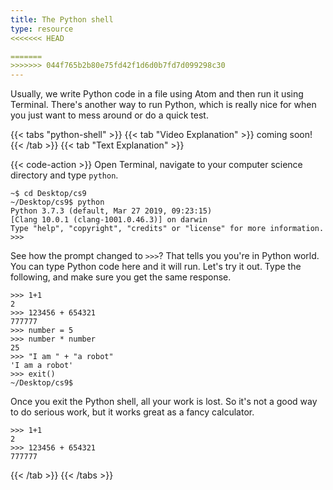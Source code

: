 ```yaml
---
title: The Python shell
type: resource
<<<<<<< HEAD

=======
>>>>>>> 044f765b2b80e75fd42f1d6d0b7fd7d099298c30
---
```

Usually, we write Python code in a file using Atom and then run it using Terminal. There's another way to run 
Python, which is really nice for when you just want to mess around or do a quick test.

{{< tabs "python-shell" >}}
{{< tab "Video Explanation" >}}
coming soon!
{{< /tab >}}
{{< tab "Text Explanation" >}}

{{< code-action >}} Open Terminal, navigate
to your computer science directory and type `python`.

```shell
~$ cd Desktop/cs9
~/Desktop/cs9$ python
Python 3.7.3 (default, Mar 27 2019, 09:23:15)
[Clang 10.0.1 (clang-1001.0.46.3)] on darwin
Type "help", "copyright", "credits" or "license" for more information.
>>>
```

See how the prompt changed to `>>>`? That tells you you're in Python world. You can type Python code here and
it will run. Let's try it out. Type the following, and make sure you get the same response.

```shell
>>> 1+1
2
>>> 123456 + 654321
777777
>>> number = 5
>>> number * number
25
>>> "I am " + "a robot"
'I am a robot'
>>> exit()
~/Desktop/cs9$
```

Once you exit the Python shell, all your work is lost. So it's not a good way to do serious work, but it
works great as a fancy calculator.

```shell
>>> 1+1
2
>>> 123456 + 654321
777777
```
{{< /tab >}}
{{< /tabs >}}
